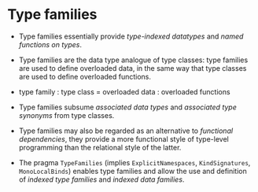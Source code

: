 # Type families

* Type families essentially provide *type-indexed datatypes* and *named functions on types*.

* Type families are the data type analogue of type classes: type families are used to define overloaded data, in the same way that type classes are used to define overloaded functions.

* type family : type class = overloaded data : overloaded functions

* Type families subsume *associated data types* and *associated type synonyms* from type classes.

* Type families may also be regarded as an alternative to *functional dependencies*, they provide a more functional style of type-level programming than the relational style of the latter.

* The pragma `TypeFamilies` (implies `ExplicitNamespaces`, `KindSignatures`, `MonoLocalBinds`) enables type families and allow the use and definition of *indexed type families* and *indexed data families*.
